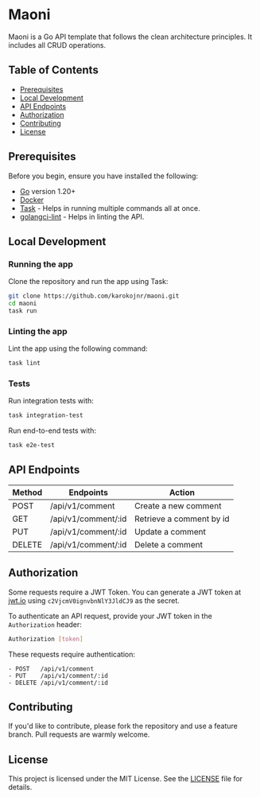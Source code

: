 # Maoni

Maoni is a Go API template that follows the clean architecture principles. It includes all CRUD operations.

## Table of Contents

- [Prerequisites](#prerequisites)
- [Local Development](#local-development)
- [API Endpoints](#api-endpoints)
- [Authorization](#authorization)
- [Contributing](#contributing)
- [License](#license)

## Prerequisites

Before you begin, ensure you have installed the following:

- [Go](https://go.dev/doc/install) version 1.20+
- [Docker](https://docs.docker.com/)
- [Task](https://taskfile.dev/installation/) - Helps in running multiple commands all at once.
- [golangci-lint](https://golangci-lint.run/welcome/install/) - Helps in linting the API.

## Local Development

### Running the app

Clone the repository and run the app using Task:

```bash
git clone https://github.com/karokojnr/maoni.git
cd maoni
task run
```

### Linting the app

Lint the app using the following command:

```bash
task lint
```

### Tests

Run integration tests with:

```bash
task integration-test

```

Run end-to-end tests with:

```bash
task e2e-test

```

## API Endpoints

| Method | Endpoints           | Action                   |
| ------ | ------------------- | ------------------------ |
| POST   | /api/v1/comment     | Create a new comment     |
| GET    | /api/v1/comment/:id | Retrieve a comment by id |
| PUT    | /api/v1/comment/:id | Update a comment         |
| DELETE | /api/v1/comment/:id | Delete a comment         |

## Authorization

Some requests require a JWT Token. You can generate a JWT token at [jwt.io](jwt.io) using `c2VjcmV0ignvbnNlY3JldCJ9` as the secret.

To authenticate an API request, provide your JWT token in the `Authorization` header:

```bash
Authorization [token]
```

These requests require authentication:

    - POST   /api/v1/comment
    - PUT    /api/v1/comment/:id
    - DELETE /api/v1/comment/:id

## Contributing

If you'd like to contribute, please fork the repository and use a feature branch. Pull requests are warmly welcome.

## License

This project is licensed under the MIT License. See the [LICENSE](LICENSE) file for details.
